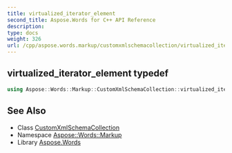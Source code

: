 ```yaml
---
title: virtualized_iterator_element
second_title: Aspose.Words for C++ API Reference
description: 
type: docs
weight: 326
url: /cpp/aspose.words.markup/customxmlschemacollection/virtualized_iterator_element/
---
```

## virtualized_iterator_element typedef




```cpp
using Aspose::Words::Markup::CustomXmlSchemaCollection::virtualized_iterator_element =  typename iterator_holder_type::virtualized_iterator_element
```

## See Also

* Class [CustomXmlSchemaCollection](../)
* Namespace [Aspose::Words::Markup](../../)
* Library [Aspose.Words](../../../)
